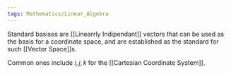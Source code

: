 ```yaml
---
tags: Mathematics/Linear_Algebra
---
```


Standard basises are [[Linearrly Indipendant]] vectors that can be used as the basis for a coordinate space, and are established as the standard for such [[Vector Space]]s.

Common ones include $i,j,k$ for the [[Cartesian Coordinate System]].